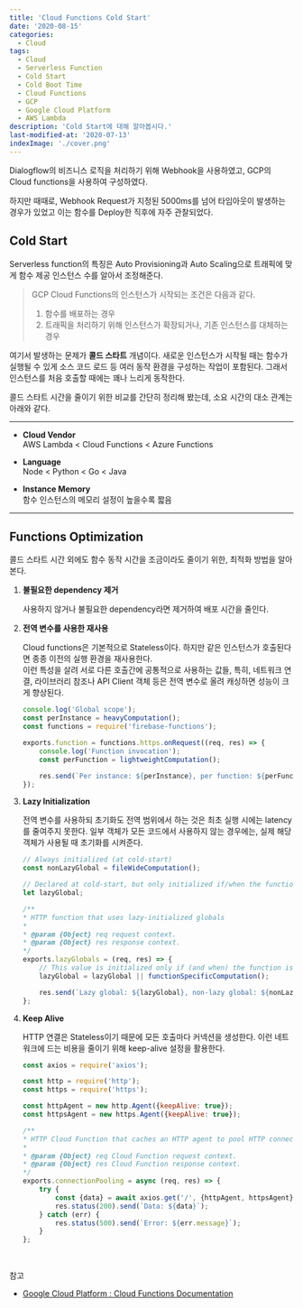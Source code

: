 ```yaml
---
title: 'Cloud Functions Cold Start'
date: '2020-08-15'
categories:
  - Cloud
tags:
  - Cloud
  - Serverless Function
  - Cold Start
  - Cold Boot Time
  - Cloud Functions
  - GCP
  - Google Cloud Platform
  - AWS Lambda
description: 'Cold Start에 대해 알아봅시다.'
last-modified-at: '2020-07-13'
indexImage: './cover.png'
---
```


Dialogflow의 비즈니스 로직을 처리하기 위해 Webhook을 사용하였고, GCP의 Cloud functions을 사용하여 구성하였다.  

하지만 때때로, Webhook Request가 지정된 5000ms를 넘어 타임아웃이 발생하는 경우가 있었고
이는 함수를 Deploy한 직후에 자주 관찰되었다.


## Cold Start  

Serverless function의 특징은 Auto Provisioning과 Auto Scaling으로 트래픽에 맞게 
함수 제공 인스턴스 수를 알아서 조정해준다.

> GCP Cloud Functions의 인스턴스가 시작되는 조건은 다음과 같다.
> 1. 함수를 배포하는 경우
> 2. 트래픽을 처리하기 위해 인스턴스가 확장되거나, 기존 인스턴스를 대체하는 경우
 

여기서 발생하는 문제가 **콜드 스타트** 개념이다. 
새로운 인스턴스가 시작될 때는 함수가 실행될 수 있게 소스 코드 로드 등 여러 동작 환경을 구성하는 작업이 포함된다. 
그래서 인스턴스를 처음 호출할 때에는 꽤나 느리게 동작한다.  

콜드 스타트 시간을 줄이기 위한 비교를 간단히 정리해 봤는데, 소요 시간의 대소 관계는 아래와 같다.

-----------

- **Cloud Vendor**   
AWS Lambda < Cloud Functions < Azure Functions

- **Language**  
Node < Python < Go < Java

- **Instance Memory**  
함수 인스턴스의 메모리 설정이 높을수록 짧음

-----------

## Functions Optimization  

콜드 스타트 시간 외에도 함수 동작 시간을 조금이라도 줄이기 위한, 최적화 방법을 알아본다.

1. **불필요한 dependency 제거**    

	사용하지 않거나 불필요한 dependency라면 제거하여 배포 시간을 줄인다.

2. **전역 변수를 사용한 재사용**  

	Cloud functions은 기본적으로 Stateless이다. 
	하지만 같은 인스턴스가 호출된다면 종종 이전의 실행 환경을 재사용한다.  
	이런 특성을 살려 서로 다른 호출간에 공통적으로 사용하는 값들,
	특히, 네트워크 연결, 라이브러리 참조나 API Client 객체 등은 전역 변수로 올려 캐싱하면 성능이 크게 향상된다.

	``` js
	console.log('Global scope');
	const perInstance = heavyComputation();
	const functions = require('firebase-functions');

	exports.function = functions.https.onRequest((req, res) => {
		console.log('Function invocation');
		const perFunction = lightweightComputation();

		res.send(`Per instance: ${perInstance}, per function: ${perFunction}`);
	});
	```

3. **Lazy Initialization**  

	전역 변수를 사용하되 초기화도 전역 범위에서 하는 것은 최초 실행 시에는 latency를 줄여주지 못한다. 
	일부 객체가 모든 코드에서 사용하지 않는 경우에는, 실제 해당 객체가 사용될 때 초기화를 시켜준다.

	``` js
	// Always initialized (at cold-start)
	const nonLazyGlobal = fileWideComputation();

	// Declared at cold-start, but only initialized if/when the function executes
	let lazyGlobal;

	/**
	* HTTP function that uses lazy-initialized globals
	*
	* @param {Object} req request context.
	* @param {Object} res response context.
	*/
	exports.lazyGlobals = (req, res) => {
		// This value is initialized only if (and when) the function is called
		lazyGlobal = lazyGlobal || functionSpecificComputation();

		res.send(`Lazy global: ${lazyGlobal}, non-lazy global: ${nonLazyGlobal}`);
	};
	```

4. **Keep Alive**

	HTTP 연결은 Stateless이기 때문에 모든 호출마다 커넥션을 생성한다. 
	이런 네트워크에 드는 비용을 줄이기 위해 keep-alive 설정을 활용한다.

	``` js
	const axios = require('axios');

	const http = require('http');
	const https = require('https');

	const httpAgent = new http.Agent({keepAlive: true});
	const httpsAgent = new https.Agent({keepAlive: true});

	/**
	* HTTP Cloud Function that caches an HTTP agent to pool HTTP connections.
	*
	* @param {Object} req Cloud Function request context.
	* @param {Object} res Cloud Function response context.
	*/
	exports.connectionPooling = async (req, res) => {
		try {
			const {data} = await axios.get('/', {httpAgent, httpsAgent});
			res.status(200).send(`Data: ${data}`);
		} catch (err) {
			res.status(500).send(`Error: ${err.message}`);
		}
	};
	```


<br/>

참고
* [Google Cloud Platform : Cloud Functions Documentation](https://cloud.google.com/functions/docs)